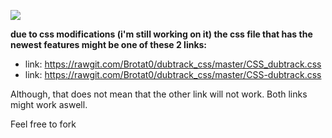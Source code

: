 ![](http://i.imgur.com/qQJRqvA.png)

**due to css modifications (i'm still working on it) the css file that has the newest features might be one of these 2 links:**

* link: https://rawgit.com/Brotat0/dubtrack_css/master/CSS_dubtrack.css
* link: https://rawgit.com/Brotat0/dubtrack_css/master/CSS-dubtrack.css

Although, that does not mean that the other link will not work. Both links might work aswell. 

Feel free to fork
